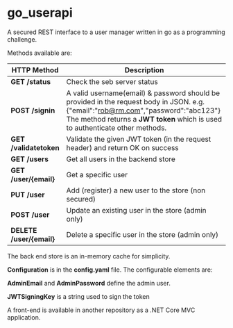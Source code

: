 # go_userapi
A secured REST interface to a user manager written in go as a programming challenge.

Methods available are:

| HTTP Method | Description |
|---|---|
|**GET /status** |Check the seb server status |
|**POST /signin**|A valid username(email) & password should be provided in the request body in JSON. e.g. {"email":"rob@rm.com","password":"abc123"} The method returns a **JWT token** which is used to authenticate other methods.|
|**GET /validatetoken**|Validate the given JWT token (in the request header) and return OK on success|
|**GET /users**|Get all users in the backend store|
|**GET /user/{email}**|Get a specific user|
|**PUT /user**|Add (register) a new user to the store (non secured)|
|**POST /user**|Update an existing user in the store (admin only)|
|**DELETE /user/{email}**|Delete a specific user in the store (admin only)|

The back end store is an in-memory cache for simplicity.

**Configuration** is in the **config.yaml** file. The configurable elements are:

**AdminEmail** and **AdminPassword** define the admin user.

**JWTSigningKey** is a string used to sign the token

A front-end is available in another repository as a .NET Core MVC application.
